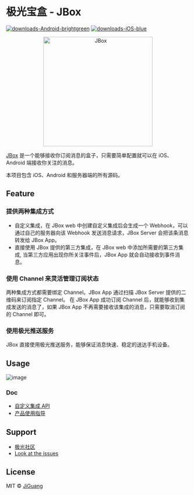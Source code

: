 # 极光宝盒 - JBox

[![downloads-Android-brightgreen](https://img.shields.io/badge/downloads-Android-brightgreen.svg)]()
[![downloads-iOS-blue](https://img.shields.io/badge/downloads-iOS-blue.svg)]()

<p align="center">
    <a href="http://jbox.jiguang.cn/" target="_blank">
        <img src="https://github.com/jpush/jbox/blob/dev/ReadmeResource/Boxinbear%401x.png" alt="JBox" width=300/>
    </a>
</p>

[JBox](http://jbox.jiguang.cn/) 是一个能够接收你订阅消息的盒子，只需要简单配置就可以在 iOS、Android 端接收你关注的消息。

本项目包含 iOS、Android 和服务器端的所有源码。

## Feature

### 提供两种集成方式

- 自定义集成，在 JBox web 中创建自定义集成后会生成一个 Webhook，可以通过自己的服务器向该 Webhook 发送消息请求，JBox Server 会把该条消息转发给 JBox App。
- 直接使用 JBox 提供的第三方集成，在 JBox web 中添加所需要的第三方集成, 当第三方应用出现你所关注事件后，JBox App 就会自动接收到事件消息。

### 使用 Channel 来灵活管理订阅状态
两种集成方式都需要绑定 Channel。JBox App 通过扫描 JBox Server 提供的二维码来订阅指定 Channel。
在 JBox App 成功订阅 Channel 后，就能够收到集成发送的消息了，如果 JBox App 不再需要接收该集成的消息，只需要取消订阅的 Channel 即可。

### 使用极光推送服务
JBox 直接使用极光推送服务，能够保证消息快速、稳定的送达手机设备。


## Usage
![image](https://github.com/jpush/jbox/blob/dev/ReadmeResource/jbox流程图.png)

### Doc
- [自定义集成 API](http://jbox.jiguang.cn/document)
- [产品使用指导](http://jbox.jiguang.cn/guide)

## Support
- [极光社区](http://community.jiguang.cn/)
- [Look at the issues](https://github.com/jpush/jpush-phonegap-plugin/issues)

## License
MIT © [JiGuang](/LICENSE)
